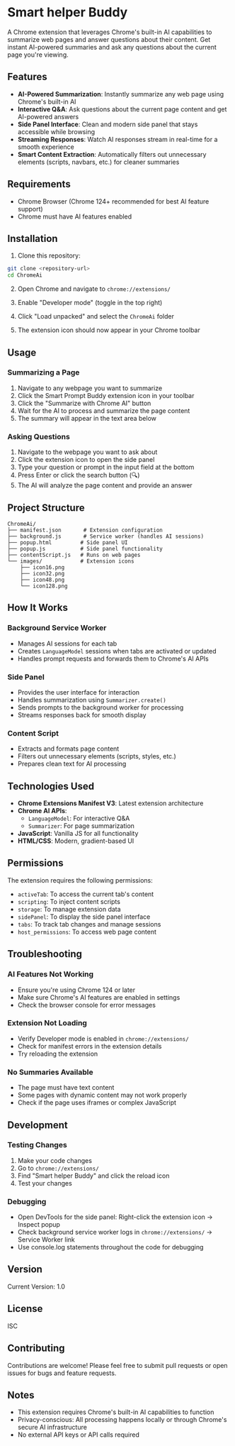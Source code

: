 # Smart helper Buddy

A Chrome extension that leverages Chrome's built-in AI capabilities to summarize web pages and answer questions about their content. Get instant AI-powered summaries and ask any questions about the current page you're viewing.

## Features

- **AI-Powered Summarization**: Instantly summarize any web page using Chrome's built-in AI
- **Interactive Q&A**: Ask questions about the current page content and get AI-powered answers
- **Side Panel Interface**: Clean and modern side panel that stays accessible while browsing
- **Streaming Responses**: Watch AI responses stream in real-time for a smooth experience
- **Smart Content Extraction**: Automatically filters out unnecessary elements (scripts, navbars, etc.) for cleaner summaries

## Requirements

- Chrome Browser (Chrome 124+ recommended for best AI feature support)
- Chrome must have AI features enabled

## Installation

1. Clone this repository:
```bash
git clone <repository-url>
cd ChromeAi
```

2. Open Chrome and navigate to `chrome://extensions/`

3. Enable "Developer mode" (toggle in the top right)

4. Click "Load unpacked" and select the `ChromeAi` folder

5. The extension icon should now appear in your Chrome toolbar

## Usage

### Summarizing a Page

1. Navigate to any webpage you want to summarize
2. Click the Smart Prompt Buddy extension icon in your toolbar
3. Click the "Summarize with Chrome AI" button
4. Wait for the AI to process and summarize the page content
5. The summary will appear in the text area below

### Asking Questions

1. Navigate to the webpage you want to ask about
2. Click the extension icon to open the side panel
3. Type your question or prompt in the input field at the bottom
4. Press Enter or click the search button (🔍)
5. The AI will analyze the page content and provide an answer

## Project Structure

```
ChromeAi/
├── manifest.json       # Extension configuration
├── background.js       # Service worker (handles AI sessions)
├── popup.html         # Side panel UI
├── popup.js           # Side panel functionality
├── contentScript.js   # Runs on web pages
└── images/            # Extension icons
    ├── icon16.png
    ├── icon32.png
    ├── icon48.png
    └── icon128.png
```

## How It Works

### Background Service Worker
- Manages AI sessions for each tab
- Creates `LanguageModel` sessions when tabs are activated or updated
- Handles prompt requests and forwards them to Chrome's AI APIs

### Side Panel
- Provides the user interface for interaction
- Handles summarization using `Summarizer.create()`
- Sends prompts to the background worker for processing
- Streams responses back for smooth display

### Content Script
- Extracts and formats page content
- Filters out unnecessary elements (scripts, styles, etc.)
- Prepares clean text for AI processing

## Technologies Used

- **Chrome Extensions Manifest V3**: Latest extension architecture
- **Chrome AI APIs**:
  - `LanguageModel`: For interactive Q&A
  - `Summarizer`: For page summarization
- **JavaScript**: Vanilla JS for all functionality
- **HTML/CSS**: Modern, gradient-based UI

## Permissions

The extension requires the following permissions:
- `activeTab`: To access the current tab's content
- `scripting`: To inject content scripts
- `storage`: To manage extension data
- `sidePanel`: To display the side panel interface
- `tabs`: To track tab changes and manage sessions
- `host_permissions`: To access web page content

## Troubleshooting

### AI Features Not Working
- Ensure you're using Chrome 124 or later
- Make sure Chrome's AI features are enabled in settings
- Check the browser console for error messages

### Extension Not Loading
- Verify Developer mode is enabled in `chrome://extensions/`
- Check for manifest errors in the extension details
- Try reloading the extension

### No Summaries Available
- The page must have text content
- Some pages with dynamic content may not work properly
- Check if the page uses iframes or complex JavaScript

## Development

### Testing Changes
1. Make your code changes
2. Go to `chrome://extensions/`
3. Find "Smart helper Buddy" and click the reload icon
4. Test your changes

### Debugging
- Open DevTools for the side panel: Right-click the extension icon → Inspect popup
- Check background service worker logs in `chrome://extensions/` → Service Worker link
- Use console.log statements throughout the code for debugging

## Version

Current Version: 1.0

## License

ISC

## Contributing

Contributions are welcome! Please feel free to submit pull requests or open issues for bugs and feature requests.

## Notes

- This extension requires Chrome's built-in AI capabilities to function
- Privacy-conscious: All processing happens locally or through Chrome's secure AI infrastructure
- No external API keys or API calls required

